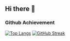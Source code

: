 ## Hi there 👋

### Github Achievement
[![Top Langs](https://github-readme-stats.vercel.app/api/top-langs/?username=kaef74&layout=compact)](https://github.com/anuraghazra/github-readme-stats)
[![GitHub Streak](https://github-readme-streak-stats.herokuapp.com/?user=kaef74)](https://git.io/streak-stats)

<!--
**kaef74/kaef74** is a ✨ _special_ ✨ repository because its `README.md` (this file) appears on your GitHub profile.

Here are some ideas to get you started:

- 🔭 I’m currently working on ...
- 🌱 I’m currently learning ...
- 👯 I’m looking to collaborate on ...
- 🤔 I’m looking for help with ...
- 💬 Ask me about ...
- 📫 How to reach me: ...
- 😄 Pronouns: ...
- ⚡ Fun fact: ...
-->
